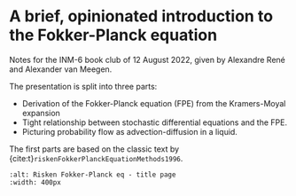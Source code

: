 # A brief, opinionated introduction to the Fokker-Planck equation

Notes for the INM-6 book club of 12 August 2022, given by Alexandre René and Alexander van Meegen.

The presentation is split into three parts:

- Derivation of the Fokker-Planck equation (FPE) from the Kramers-Moyal expansion
- Tight relationship between stochastic differential equations and the FPE.
- Picturing probability flow as advection-diffusion in a liquid.

The first parts are based on the classic text by {cite:t}`riskenFokkerPlanckEquationMethods1996`.

```{image} ./figures/title-page-Risken-2nd-ed.png
:alt: Risken Fokker-Planck eq - title page
:width: 400px
```